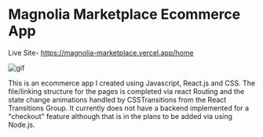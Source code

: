 # Magnolia Marketplace Ecommerce App

Live Site- https://magnolia-marketplace.vercel.app/home


![gif](https://user-images.githubusercontent.com/71289948/205520432-422ed9f1-ebb7-477f-923c-ae57c93c15b5.gif)

This is an ecommerce app I created using Javascript, React.js and CSS. The file/linking structure for the pages is completed via react Routing and the state change animations handled by CSSTransitions from the React Transitions Group. It currently does not have a backend implemented for a "checkout" feature although that is in the plans to be added via using Node.js.

